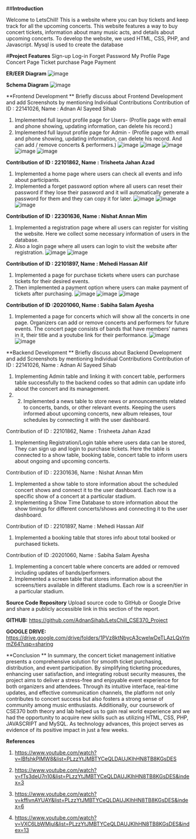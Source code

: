 ##**Introduction**

Welcome to LetsChill! This is a website where you can buy tickets and keep track for all the upcoming concerts.
This website features a way to buy concert tickets, information about many music acts, and details about upcoming concerts. To develop the website, we used HTML, CSS, PHP, and Javascript. Mysql is used to create the database


#**Project Features**
Sign-up
Log-in
Forget Password
My Profile Page
Concert Page
Ticket purchase Page
Payment


**ER/EER Diagram**
![image](https://github.com/AdnanSihab/LetsChill_CSE370_Project/assets/101943503/0d667fcc-8356-41ee-9ba4-6e418c0abbb8)


**Schema Diagram**
![image](https://github.com/AdnanSihab/LetsChill_CSE370_Project/assets/101943503/d3b96b55-dac0-47c3-9e19-82dc9bcecc3e)


**Frontend Development **
Briefly discuss about Frontend Development and add Screenshots  by mentioning Individual Contributions
Contribution of ID : 22141026, Name : Adnan Al Sayeed Sihab
1.	Implemented full layout profile page for Users- (Profile page with email and phone showing, updating information, can delete his record.) 
2.	Implemented full layout profile page for Admin - (Profile page with email and phone showing, updating information, can delete his record. And can 
add / remove concerts & performers.)
![image](https://github.com/AdnanSihab/LetsChill_CSE370_Project/assets/101943503/c5da1402-3123-4b66-be55-e67fc471b5a9)
![image](https://github.com/AdnanSihab/LetsChill_CSE370_Project/assets/101943503/ee4f9ac2-53c7-4622-8c4b-dd36f558b5a8)
![image](https://github.com/AdnanSihab/LetsChill_CSE370_Project/assets/101943503/080f5d97-3994-46c6-afcf-2f90975c5034)
![image](https://github.com/AdnanSihab/LetsChill_CSE370_Project/assets/101943503/f07a263a-0e17-4a84-8838-ab48ddc95842)
![image](https://github.com/AdnanSihab/LetsChill_CSE370_Project/assets/101943503/8d71517b-0cad-4964-8aff-4ece21ede82f)


**Contribution of ID : 22101862, Name : Trisheeta Jahan Azad**
1.	Implemented a home page where users can check all events and info about participants.
2.	Implemented a forget password option where all users can reset their password if they lose their password and it will automatically generate a password for them and they can copy it for later.
![image](https://github.com/AdnanSihab/LetsChill_CSE370_Project/assets/101943503/83ceddc3-4c88-4e56-ba81-14a820116103)
![image](https://github.com/AdnanSihab/LetsChill_CSE370_Project/assets/101943503/13ccaf4b-3410-465b-9967-4d6abc747622)
![image](https://github.com/AdnanSihab/LetsChill_CSE370_Project/assets/101943503/17379b6c-6d0d-4efc-8f53-50d6aa73b8df)



**Contribution of ID : 22301636, Name : Nishat Annan Mim**
1.	Implemented a registration page where all users can register for visiting the website. Here we collect some necessary information of users in the database.
2.	Also a login page where all users can login to visit the website after registration.
![image](https://github.com/AdnanSihab/LetsChill_CSE370_Project/assets/101943503/97f0a0a3-92a0-40a1-bc91-a28df2f618a5)
![image](https://github.com/AdnanSihab/LetsChill_CSE370_Project/assets/101943503/52ccbc38-1d0b-4aa6-95e1-d3cfca7043f2)


**Contribution of ID : 22101897, Name : Mehedi Hassan Alif**
1.	Implemented a page for purchase tickets where users can purchase tickets for their desired events.
2.	Then implemented a payment option where users can make payment of tickets after purchasing. 
![image](https://github.com/AdnanSihab/LetsChill_CSE370_Project/assets/101943503/9c5492fd-2750-4aa2-a149-b90b5e406356)
![image](https://github.com/AdnanSihab/LetsChill_CSE370_Project/assets/101943503/ada7e8ac-cc80-47d2-8d21-8f1e32cf045f)
![image](https://github.com/AdnanSihab/LetsChill_CSE370_Project/assets/101943503/f5ffb1ce-13e4-492c-bf5b-f45dfbffab05)


**Contribution of ID :20201060, Name : Sabiha Salam Ayesha**
1.	Implemented a page for concerts which will show all the concerts in one page. Organizers can add or remove concerts and performers for future events. The concert page consists of bands that have members' names in it, their title and a youtube link for their performance.
![image](https://github.com/AdnanSihab/LetsChill_CSE370_Project/assets/101943503/2898ebd1-c72b-4800-8b9f-e339f7f54de3)
![image](https://github.com/AdnanSihab/LetsChill_CSE370_Project/assets/101943503/dda471f8-b826-4090-8162-3b2017af5070)


**Backend Development **
Briefly discuss about Backend Development and add Screenshots  by mentioning Individual Contributions
Contribution of ID : 22141026, Name : Adnan Al Sayeed Sihab
1.	Implementing Admin table and linking it with concert table, performers table successfully to the backend codes so that admin can update info about the concert and its management.
2. 2.	Implemented a news table to store news or announcements related to concerts, bands, or other relevant events. Keeping the users informed about upcoming concerts, new album releases, tour schedules by connecting it with the user dashboard.


Contribution of ID : 22101862, Name : Trisheeta Jahan Azad
1.	Implementing Registration/Login table where users data can be stored, They can sign up and login to purchase tickets. Here the table is connected to a show table, booking table, concert table to inform users about ongoing and upcoming concerts.


Contribution of ID : 22301636, Name : Nishat Annan Mim
1.	Implemented a show table to store information about the scheduled concert shows and connect it to the user dashboard. Each row is a specific show of a concert at a particular stadium.
2.	Implementing a Show Time Database to store information about the show timings for different concerts/shows and connecting it to the user dashboard. 

Contribution of ID : 22101897, Name : Mehedi Hassan Alif
1.	Implemented a booking table that stores info about total booked or purchased tickets.

Contribution of ID :20201060, Name : Sabiha Salam Ayesha
1.	Implementing a concert table where concerts are added or removed including updates of bands/performers.
2.	Implemented a screen table that stores information about the screens/tiers available in different stadiums. Each row is a screen/tier in a particular stadium.


**Source Code Repository**
Upload source code to GitHub or Google Drive and share a publicly accessible link in this section of the report.
 
**GITHUB:** https://github.com/AdnanSihab/LetsChill_CSE370_Project

**GOOGLE DRIVE:** https://drive.google.com/drive/folders/1PVz8ktNbycA3cwelwDeTLAzLQsYmmZ64?usp=sharing







**Conclusion **
In summary, the concert ticket management initiative presents a comprehensive solution for smooth ticket purchasing, distribution, and event participation. By simplifying ticketing procedures, enhancing user satisfaction, and integrating robust security measures, the project aims to deliver a stress-free and enjoyable event experience for both organizers and attendees. Through its intuitive interface, real-time updates, and effective communication channels, the platform not only contributes to concert success but also fosters a strong sense of community among music enthusiasts. Additionally, our coursework of CSE370 both theory and lab helped us to gain real world experience and we had the opportunity to acquire new skills such as utilizing HTML, CSS, PHP, JAVASCRIPT and MySQL. As technology advances, this project serves as evidence of its positive impact in just a few weeks.




**References**
1.	https://www.youtube.com/watch?v=lBfshkPlMW8&list=PLzzYtJMBTYCeQLDAUJKIhHN8TB8KGsDES

2.	https://www.youtube.com/watch?v=fTs3deU7n10&list=PLzzYtJMBTYCeQLDAUJKIhHN8TB8KGsDES&index=3

3.	https://www.youtube.com/watch?v=kffivnAYUAY&list=PLzzYtJMBTYCeQLDAUJKIhHN8TB8KGsDES&index=6

4.	https://www.youtube.com/watch?v=VXC6LbWMjuI&list=PLzzYtJMBTYCeQLDAUJKIhHN8TB8KGsDES&index=13


